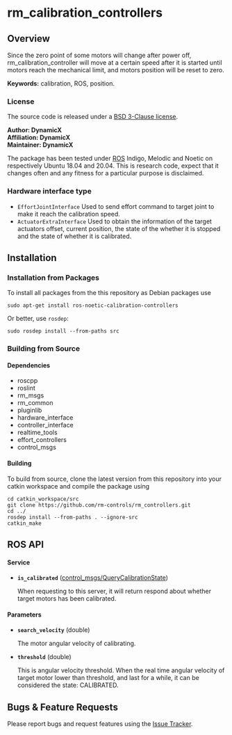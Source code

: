 # rm_calibration_controllers

## Overview

Since the zero point of some motors will change after power off, rm_calibration_controller will move at a certain speed after it is started until motors reach the mechanical limit, and motors position will be reset to zero.

**Keywords:** calibration, ROS, position.

### License

The source code is released under a [ BSD 3-Clause license](https://github.com/rm-controls/rm_controllers/blob/master/rm_calibration_controllers/LICENSE).

**Author: DynamicX<br />
Affiliation: DynamicX<br />
Maintainer: DynamicX**

The package has been tested under [ROS](https://www.ros.org/) Indigo, Melodic and Noetic on respectively Ubuntu 18.04 and 20.04. This is research code, expect that it changes often and any fitness for a particular purpose is disclaimed.

### Hardware interface type

+ `EffortJointInterface` Used to send effort command to target joint to make it reach the calibration speed.
+ `ActuatorExtraInterface` Used to obtain the information of the target actuators offset, current position, the state of the whether it is stopped and the state of whether it is calibrated.


## Installation

### Installation from Packages

To install all packages from the this repository as Debian packages use

    sudo apt-get install ros-noetic-calibration-controllers

Or better, use `rosdep`:

	sudo rosdep install --from-paths src

### Building from Source

#### Dependencies
* roscpp
* roslint
* rm_msgs
* rm_common
* pluginlib
* hardware_interface
* controller_interface
* realtime_tools
* effort_controllers
* control_msgs


#### Building

To build from source, clone the latest version from this repository into your catkin workspace and compile the package using

	cd catkin_workspace/src
	git clone https://github.com/rm-controls/rm_controllers.git
	cd ../
	rosdep install --from-paths . --ignore-src
	catkin_make


## ROS API

#### Service
* **`is_calibrated`** ([control_msgs/QueryCalibrationState](http://docs.ros.org/en/api/control_msgs/html/srv/QueryCalibrationState.html))

	 When requesting to this server, it will return respond about whether target motors has been calibrated.


#### Parameters
* **`search_velocity`** (double)

	The motor angular velocity of calibrating.

* **`threshold`** (double)

	This is angular velocity threshold. When the real time angular velocity of target motor lower than threshold, and last for a while, it can be considered the state: CALIBRATED.


## Bugs & Feature Requests

Please report bugs and request features using the [Issue Tracker](https://github.com/rm-controls/rm_controllers/issues).
